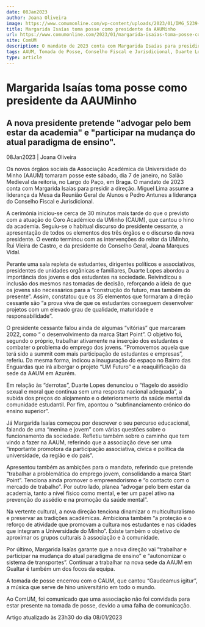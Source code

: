 ```yaml
---
date: 08Jan2023
author: Joana Oliveira
image: https://www.comumonline.com/wp-content/uploads/2023/01/IMG_5239-1500x1000.jpg
title: Margarida Isaías toma posse como presidente da AAUMinho
url: https://www.comumonline.com/2023/01/margarida-isaias-toma-posse-como-presidente-da-aauminho/
site: ComUM
description: O mandato de 2023 conta com Margarida Isaías para presidir a direção. Miguel Lima assume a liderança da Mesa da RGA e Pedro Antunes a liderança do CFJ.
tags: AAUM, Tomada de Posse, Conselho Fiscal e Jurisdicional, Duarte Lopes, Direção, Mesa da Reunião Geral de Alunos, Margarida Isaías
type: article
---
```



# Margarida Isaías toma posse como presidente da AAUMinho

## A nova presidente pretende "advogar pelo bem estar da academia" e "participar na mudança do atual paradigma de ensino".

08Jan2023 | Joana Oliveira

Os novos órgãos sociais da Associação Académica da Universidade do Minho (AAUM) tomaram posse este sábado, dia 7 de janeiro, no Salão Medieval da reitoria, no Largo do Paço, em Braga. O mandato de 2023 conta com Margarida Isaías para presidir a direção. Miguel Lima assume a liderança da Mesa da Reunião Geral de Alunos e Pedro Antunes a liderança do Conselho Fiscal e Jurisdicional.

A cerimónia iniciou-se cerca de 30 minutos mais tarde do que o previsto com a atuação do Coro Académico da UMinho (CAUM), que cantou o hino da academia. Seguiu-se o habitual discurso do presidente cessante, a apresentação de todos os elementos dos três órgãos e o discurso da nova presidente. O evento terminou com as intervenções do reitor da UMinho, Rui Vieira de Castro, e da presidente do Conselho Geral, Joana Marques Vidal.

Perante uma sala repleta de estudantes, dirigentes políticos e associativos, presidentes de unidades orgânicas e familiares, Duarte Lopes abordou a importância dos jovens e dos estudantes na sociedade. Reivindicou a inclusão dos mesmos nas tomadas de decisão, reforçando a ideia de que os jovens são necessários para a “construção do futuro, mas também do presente”. Assim, constatou que os 35 elementos que formaram a direção cessante são “a prova viva de que os estudantes conseguem desenvolver projetos com um elevado grau de qualidade, maturidade e responsabilidade”.

O presidente cessante falou ainda de algumas “vitórias” que marcaram 2022, como “ o desenvolvimento da marca Start Point”. O objetivo foi, segundo o próprio, trabalhar ativamente na inserção dos estudantes e combater o problema do emprego dos jovens. “Promovemos aquela que terá sido a summit com mais participação de estudantes e empresas”, referiu. Da mesma forma, indicou a inauguração do espaço no Bairro das Enguardas que irá albergar o projeto “UM Futuro” e a reaquilificação da sede da AAUM em Azurém.

Em relação às “derrotas”, Duarte Lopes denunciou o “flagelo do assédio sexual e moral que continua sem uma resposta nacional adequada”, a subida dos preços do alojamento e o deterioramento da saúde mental da comunidade estudantil. Por fim, apontou o “subfinanciamento crónico do ensino superior”.

Já Margarida Isaías começou por descrever o seu percurso educacional, falando de uma “menina e jovem” com várias questões sobre o funcionamento da sociedade. Refletiu também sobre o caminho que tem vindo a fazer na AAUM, referindo que a associação deve ser uma “importante promotora da participação associativa, cívica e política da universidade, da região e do país”.

Apresentou também as ambições para o mandato, referindo que pretende “trabalhar a problemática do emprego jovem, consolidando a marca Start Point”. Tenciona ainda promover o empreendorismo e “o contacto com o mercado de trabalho”. Por outro lado, planea “advogar pelo bem estar da academia, tanto a nível físico como mental, e ter um papel ativo na prevenção do assédio e na promoção da saúde mental”.

Na vertente cultural, a nova direção tenciona dinamizar o multiculturalismo e preservar as tradições académicas. Ambiciona também “a proteção e o reforço de atividade que promovam a cultura nos estudantes e nas cidades que integram a Universidade do Minho”. Existe também o objetivo de aproximar os grupos culturais à associação e à comunidade.

Por último, Margarida Isaías garante que a nova direção vai “trabalhar e participar na mudança do atual paradigma de ensino” e “autonomizar o sistema de transportes”. Continuar a trabalhar na nova sede da AAUM em Gualtar é também um dos focos da equipa.

A tomada de posse encerrou com o CAUM, que cantou “Gaudeamus igitur”, a música que serve de hino universitário em todo o mundo.

Ao ComUM, foi comunicado que uma associação não foi convidada para estar presente na tomada de posse, devido a uma falha de comunicação.

Artigo atualizado às 23h30 do dia 08/01/2023

